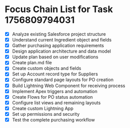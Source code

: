 # Focus Chain List for Task 1756809794031

- [x] Analyze existing Salesforce project structure
- [x] Understand current Ingredient object and fields
- [x] Gather purchasing application requirements
- [x] Design application architecture and data model
- [x] Update plan based on user modifications
- [x] Create plan.md file
- [x] Create custom objects and fields
- [x] Set up Account record type for Suppliers
- [x] Configure standard page layouts for PO creation
- [x] Build Lightning Web Component for receiving process
- [x] Implement Apex triggers and automation
- [x] Create Flows for PO status automation
- [x] Configure list views and remaining layouts
- [x] Create custom Lightning App
- [x] Set up permissions and security
- [x] Test the complete purchasing workflow
